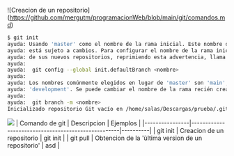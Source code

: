 ![Creacion de un repositorio]
(https://github.com/mergutm/programacionWeb/blob/main/git/comandos.md)
``` bash
$ git init
ayuda: Usando 'master' como el nombre de la rama inicial. Este nombre de rama predeterminado
ayuda: está sujeto a cambios. Para configurar el nombre de la rama inicial para usar en todos
ayuda: de sus nuevos repositorios, reprimiendo esta advertencia, llama a:
ayuda: 
ayuda: 	git config --global init.defaultBranch <nombre>
ayuda: 
ayuda: Los nombres comúnmente elegidos en lugar de 'master' son 'main', 'trunk' y
ayuda: 'development'. Se puede cambiar el nombre de la rama recién creada mediante este comando:
ayuda: 
ayuda: 	git branch -m <nombre>
Inicializado repositorio Git vacío en /home/salas/Descargas/prueba/.git/
```
<img src="https://www.google.com/url?sa=i&url=https%3A%2F%2Fwww.freepik.es%2Ffotos-vectores-gratis%2Ffeliz-navidad-dibujo&psig=AOvVaw0H5MjfZCsFWwwJnwadEzLU&ust=1734014486645000&source=images&cd=vfe&opi=89978449&ved=0CBQQjRxqFwoTCLCR2735n4oDFQAAAAAdAAAAABAE">
| Comando de git | Descripcion                                        | Ejemplos |
|----------------|----------------------------------------------------|----------|
| git init       | Creacion de un repositorio                         | git init |
| git pull       | Obtencion de la 'ùltima version de un repositorio' | asd      |
